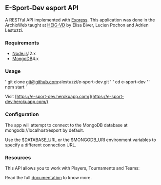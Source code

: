 ## E-Sport-Dev esport API

A RESTful API implemented with [Express](http://expressjs.com/). This application was done in the ArchioWeb taught at [HEIG-VD](https://heig-vd.ch/) by Elisa Biver, Lucien Pochon and Adrien Lestuzzi.

### Requirements
- [Node.js](https://nodejs.org/en/)12.x
- [MongoDB](https://www.mongodb.com/)4.x

### Usage
' git clone git@github.com:alestuzzi/e-sport-dev.git '
' cd e-sport-dev '
' npm start '

Visit [https://e-sport-dev.herokuapp.com/](https://e-sport-dev.herokuapp.com/)

### Configuration

The app will attempt to connect to the MongoDB database at mongodb://localhost/esport by default.

Use the $DATABASE_URL or the $MONGODB_URI environment variables to specify a different connection URL.

### Resources

This API allows you to work with Players, Tournaments and Teams:

Read the full [documentation](aUpdate) to know more.

